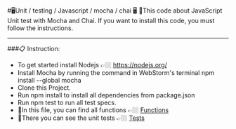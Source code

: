 #🖥️Unit / testing / Javascript / mocha / chai 🖥️
📖This code about JavaScript Unit test with Mocha and Chai.
If you want to install this code, you must follow the instructions.
***
###📋 Instruction:
* To get started install Nodejs 👉🏼 https://nodejs.org/
* Install Mocha by running the command in WebStorm's terminal npm install --global mocha
* Clone this Project.
* Run npm install to install all dependencies from package.json
* Run npm test to run all test specs.
* 📁In this file, you can find  all functions 👉🏼 [Functions](index.js)
* 📁There you can see the unit tests 👉🏼 [Tests](test/index.spec.js)
